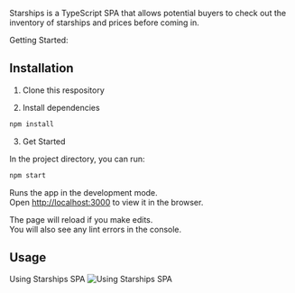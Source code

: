 Starships is a TypeScript SPA that allows potential buyers to check out the inventory of starships and prices before coming in. 

Getting Started: 

## Installation

1. Clone this respository

2. Install dependencies

```bash
npm install
```

3. Get Started 

In the project directory, you can run:

```bash
npm start
```
Runs the app in the development mode.<br>
Open [http://localhost:3000](http://localhost:3000) to view it in the browser.

The page will reload if you make edits.<br>
You will also see any lint errors in the console.

## Usage

Using Starships SPA
![Using Starships SPA](/assets/Usage.gif)